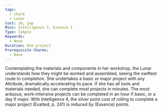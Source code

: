 ```yaml
---
tags:
  - charm
  - Lunar
Cost: 3m, 1wp
Mins: Intelligence 3, Essence 1
Type: Simple
Keywords:
  - None
Duration: One project
Prerequisite Charms:
  - None
---
```

Contemplating the materials and components in her workshop, the Lunar understands how they might be worked and assembled, seeing the swiftest route to completion. She undertakes a basic or major project with any Attribute, dramatically accelerating its pace. If she has all tools and materials needed, she can complete most projects in minutes. The most arduous, work-intensive projects can be completed in an hour if basic, or a day if major. With Intelligence 4, the silver point cost of rolling to complete a major project (Exalted, p. 241) is reduced by (Essence) points.